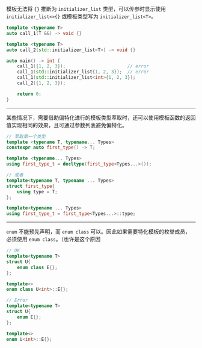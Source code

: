模板无法将 `{}` 推断为 `initializer_list` 类型，可以传参时显示使用 `initializer_list<>{}` 或模板类型写为 `initializer_list<T>`。

```cpp
template <typename T>
auto call_1(T &&) -> void {}

template <typename T>
auto call_2(std::initializer_list<T>) -> void {}

auto main() -> int {
    call_1({1, 2, 3});                       // error
    call_1(std::initializer_list{1, 2, 3});  // error
    call_1(std::initializer_list<int>{1, 2, 3});
    call_2({1, 2, 3});

    return 0;
}
```

---

某些情况下，需要借助偏特化进行的模板类型萃取时，还可以使用模板函数的返回值实现相同的效果，且可通过参数列表避免偏特化。

```cpp
// 萃取第一个类型
template <typename T, typename... Types>
constexpr auto first_type() -> T;

template <typename... Types>
using first_type_t = decltype(first_type<Types...>());

// 或者
template<typename T, typename ... Types>
struct first_type{
    using type = T;  
};

template<typename ... Types>
using first_type_t = first_type<Types...>::type;
```

---

`enum` 不能预先声明，而 `enum class` 可以。因此如果需要特化模板的枚举成员，必须使用 `enum class`。（也许是这个原因

```cpp
// OK
template<typename T>
struct U{
    enum class E{};
};

template<>
enum class U<int>::E{};

// Error
template<typename T>
struct U{
    enum E{};
};

template<>
enum U<int>::E{};
```